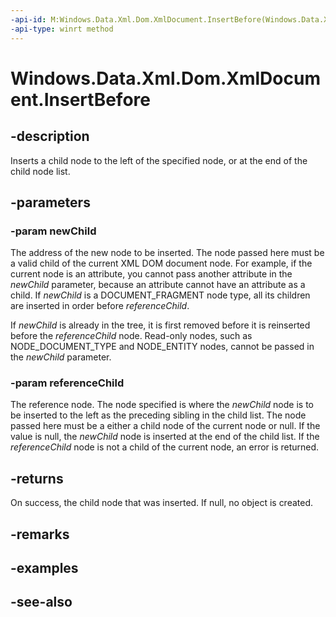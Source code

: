 ```yaml
---
-api-id: M:Windows.Data.Xml.Dom.XmlDocument.InsertBefore(Windows.Data.Xml.Dom.IXmlNode,Windows.Data.Xml.Dom.IXmlNode)
-api-type: winrt method
---
```


<!-- Method syntax
public Windows.Data.Xml.Dom.IXmlNode InsertBefore(Windows.Data.Xml.Dom.IXmlNode newChild, Windows.Data.Xml.Dom.IXmlNode referenceChild)
-->

# Windows.Data.Xml.Dom.XmlDocument.InsertBefore

## -description
Inserts a child node to the left of the specified node, or at the end of the child node list.

## -parameters
### -param newChild
The address of the new node to be inserted. The node passed here must be a valid child of the current XML DOM document node. For example, if the current node is an attribute, you cannot pass another attribute in the *newChild* parameter, because an attribute cannot have an attribute as a child. If *newChild* is a DOCUMENT_FRAGMENT node type, all its children are inserted in order before *referenceChild*.

If *newChild* is already in the tree, it is first removed before it is reinserted before the *referenceChild* node. Read-only nodes, such as NODE_DOCUMENT_TYPE and NODE_ENTITY nodes, cannot be passed in the *newChild* parameter.

### -param referenceChild
The reference node. The node specified is where the *newChild* node is to be inserted to the left as the preceding sibling in the child list. The node passed here must be a either a child node of the current node or null. If the value is null, the *newChild* node is inserted at the end of the child list. If the *referenceChild* node is not a child of the current node, an error is returned.

## -returns
On success, the child node that was inserted. If null, no object is created.

## -remarks

## -examples

## -see-also
